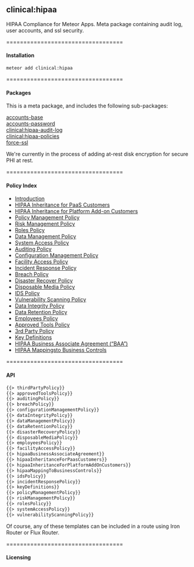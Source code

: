 ## clinical:hipaa  

HIPAA Compliance for Meteor Apps.  Meta package containing audit log, user accounts, and ssl security.


==================================
#### Installation  

``meteor add clinical:hipaa``


==================================
#### Packages

This is a meta package, and includes the following sub-packages:  

[accounts-base](https://atmospherejs.com/meteor/accounts-base)  
[accounts-password](https://atmospherejs.com/meteor/accounts-password)  
[clinical:hipaa-audit-log](http://github.com/awatson1978/clinical-hipaa-audit-log)  
[clinical:hipaa-policies](http://github.com/awatson1978/clinical-hipaa-policies)  
[force-ssl](https://atmospherejs.com/meteor/force-ssl)  

We're currently in the process of adding at-rest disk encryption for secure PHI at rest.


==================================
#### Policy Index

* [Introduction](policies/introduction.md)
* [HIPAA Inheritance for PaaS Customers](policies/hipaa_inheritance_for_paas_customers.md)
* [HIPAA Inheritance for Platform Add-on Customers](policies/hipaa_inheritance_for_platform_addon_customers.md)
* [Policy Management Policy](policies/policy_management_policy.md)
* [Risk Management Policy](policies/risk_management_policy.md)
* [Roles Policy](policies/roles_policy.md)
* [Data Management Policy](policies/data_management_policy.md)
* [System Access Policy](policies/systems_access_policy.md)
* [Auditing Policy](policies/auditing_policy.md)
* [Configuration Management Policy](policies/configuration_management_policy.md)
* [Facility Access Policy](policies/facility_access_policy.md)
* [Incident Response Policy](policies/incident_response_policy.md)
* [Breach Policy](policies/breach_policy.md)
* [Disaster Recover Policy](policies/disaster_recovery_policy.md)
* [Disposable Media Policy](policies/disposable_media_policy.md)
* [IDS Policy](policies/ids_policy.md)
* [Vulnerability Scanning Policy](policies/vulnerability_scanning_policy.md)
* [Data Integrity Policy](policies/data_integrity_policy.md)
* [Data Retention Policy](policies/data_retention_policy.md)
* [Employees Policy](policies/employees_policy.md)
* [Approved Tools Policy](policies/approved_tools_policy.md)
* [3rd Party Policy](policies/policyTemplates/3rd_party_policy.md)
* [Key Definitions](policies/key_definitions.md)
* [HIPAA Business Associate Agreement (“BAA”)](policies/hipaa_business_associate_agreement.md)
* [HIPAA Mappingsto Business Controls](policies/hipaa_mapping_to_controls.md)


==================================
#### API

````html
{{> thirdPartyPolicy}}
{{> approvedToolsPolicy}}
{{> auditingPolicy}}
{{> breachPolicy}}
{{> configurationManagementPolicy}}
{{> dataIntegrityPolicy}}
{{> dataManagementPolicy}}
{{> dataRetentionPolicy}}
{{> disasterRecoveryPolicy}}
{{> disposableMediaPolicy}}
{{> employeesPolicy}}
{{> facilityAccessPolicy}}
{{> hipaaBusinessAssociateAgreement}}
{{> hipaaInheritanceForPaasCustomers}}
{{> hipaaInheritanceForPlatformAddOnCustomers}}
{{> hipaaMappingToBusinessControls}}
{{> idsPolicy}}
{{> incidentResponsePolicy}}
{{> keyDefinitions}}
{{> policyManagementPolicy}}
{{> riskManagementPolicy}}
{{> rolesPolicy}}
{{> systemAccessPolicy}}
{{> vulnerabilityScanningPolicy}}
````

Of course, any of these templates can be included in a route using Iron Router or Flux Router.  



==================================
#### Licensing  
